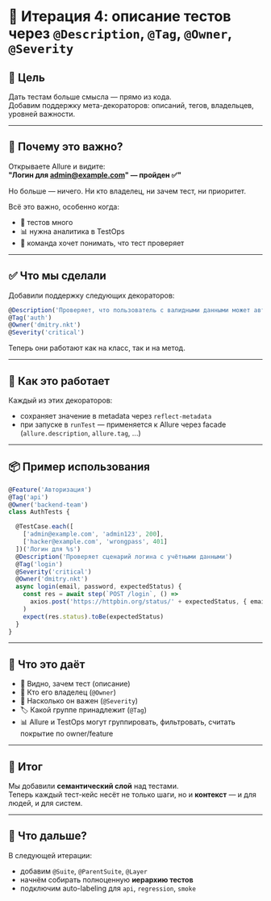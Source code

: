 # 🧩 Итерация 4: описание тестов через `@Description`, `@Tag`, `@Owner`, `@Severity`

## 🎯 Цель

Дать тестам больше смысла — прямо из кода.  
Добавим поддержку мета-декораторов: описаний, тегов, владельцев, уровней важности.

---

## 🤔 Почему это важно?

Открываете Allure и видите:  
**"Логин для admin@example.com" — пройден ✅"**

Но больше — ничего. Ни кто владелец, ни зачем тест, ни приоритет.

Всё это важно, особенно когда:
- 👥 тестов много
- 📊 нужна аналитика в TestOps
- 🤝 команда хочет понимать, что тест проверяет

---

## ✅ Что мы сделали

Добавили поддержку следующих декораторов:

```ts
@Description('Проверяет, что пользователь с валидными данными может авторизоваться')
@Tag('auth')
@Owner('dmitry.nkt')
@Severity('critical')
```

Теперь они работают как на класс, так и на метод.

---

## 🔬 Как это работает

Каждый из этих декораторов:

- сохраняет значение в metadata через `reflect-metadata`
- при запуске в `runTest` — применяется к Allure через facade (`allure.description`, `allure.tag`, ...)

---

## 📦 Пример использования

```ts
@Feature('Авторизация')
@Tag('api')
@Owner('backend-team')
class AuthTests {

  @TestCase.each([
    ['admin@example.com', 'admin123', 200],
    ['hacker@example.com', 'wrongpass', 401]
  ])('Логин для %s')
  @Description('Проверяет сценарий логина с учётными данными')
  @Tag('login')
  @Severity('critical')
  @Owner('dmitry.nkt')
  async login(email, password, expectedStatus) {
    const res = await step(`POST /login`, () =>
      axios.post('https://httpbin.org/status/' + expectedStatus, { email, password })
    )
    expect(res.status).toBe(expectedStatus)
  }
}
```

---

## 🧠 Что это даёт

- 📎 Видно, зачем тест (описание)
- 🧩 Кто его владелец (`@Owner`)
- 🚦 Насколько он важен (`@Severity`)
- 🏷️ Какой группе принадлежит (`@Tag`)
- 📊 Allure и TestOps могут группировать, фильтровать, считать покрытие по owner/feature

---

## 🧩 Итог

Мы добавили **семантический слой** над тестами.  
Теперь каждый тест-кейс несёт не только шаги, но и **контекст** — и для людей, и для систем.

---

## 🚧 Что дальше?

В следующей итерации:
- добавим `@Suite`, `@ParentSuite`, `@Layer`
- начнём собирать полноценную **иерархию тестов**
- подключим auto-labeling для `api`, `regression`, `smoke`
